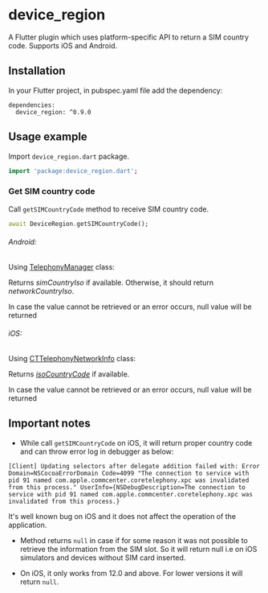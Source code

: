 # device_region

A Flutter plugin which uses platform-specific API to return a SIM country code. Supports
iOS and Android.

## Installation

In your Flutter project, in pubspec.yaml file add the dependency:

```
dependencies:
  device_region: ^0.9.0
```

## Usage example

Import `device_region.dart` package.

``` dart
import 'package:device_region.dart';
```
### Get SIM country code

Call `getSIMCountryCode` method to receive SIM country code.

``` dart
await DeviceRegion.getSIMCountryCode();
```

###### Android:

Using [TelephonyManager][1] class:

Returns *simCountryIso* if available. Otherwise, it should return *networkCountryIso*. 

In case the value cannot be retrieved or an error occurs, null value will be returned
  
[1]: https://developer.android.com/reference/android/telephony/TelephonyManager
  
###### iOS:
 
Using [CTTelephonyNetworkInfo][2] class:
  
Returns [*isoCountryCode*][3] if available.
 
In case the value cannot be retrieved or an error occurs, null value will be returned
  
[2]: https://developer.apple.com/documentation/coretelephony/cttelephonynetworkinfo
[3]: https://developer.apple.com/documentation/coretelephony/ctcarrier/1620317-isocountrycode  

## Important notes

- While call `getSIMCountryCode` on iOS, it will return proper country code and can throw error log in debugger as below:
```
[Client] Updating selectors after delegate addition failed with: Error Domain=NSCocoaErrorDomain Code=4099 "The connection to service with pid 91 named com.apple.commcenter.coretelephony.xpc was invalidated from this process." UserInfo={NSDebugDescription=The connection to service with pid 91 named com.apple.commcenter.coretelephony.xpc was invalidated from this process.}
```

It's well known bug on iOS and it does not affect the operation of the application.

- Method returns `null` in case if for some reason it was not possible to retrieve the information from the SIM slot. So it will return null i.e on iOS simulators and devices without SIM card inserted.

- On iOS, it only works from 12.0 and above. For lower versions it will return `null`.